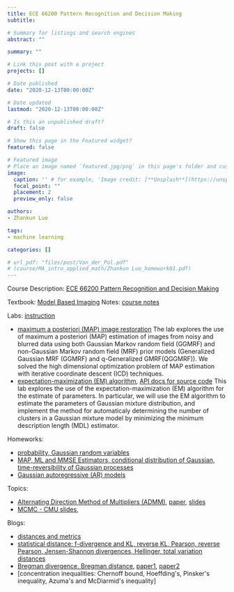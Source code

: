 ```yaml
---
title: ECE 66200 Pattern Recognition and Decision Making
subtitle: 

# Summary for listings and search engines
abstract: ""

summary: ""

# Link this post with a project
projects: []

# Date published
date: "2020-12-13T00:00:00Z"

# Date updated
lastmod: "2020-12-13T00:00:00Z"

# Is this an unpublished draft?
draft: false

# Show this page in the Featured widget?
featured: false

# Featured image
# Place an image named `featured.jpg/png` in this page's folder and customize its options here.
image:
  caption: '' # for example, 'Image credit: [**Unsplash**](https://unsplash.com/photos/CpkOjOcXdUY)'
  focal_point: ""
  placement: 2
  preview_only: false

authors:
- Zhankun Luo

tags:
- machine learning

categories: []

# url_pdf: "files/post/Van_der_Pol.pdf"
# (course/MA_intro_applied_math/Zhankun Luo_homework01.pdf)
---
```

<!--more-->
Course Description: [ECE 66200 Pattern Recognition and Decision Making](https://engineering.purdue.edu/~bouman/ece641/)

Textbook: [Model Based Imaging](https://engineering.purdue.edu/~bouman/publications/pdf/MBIP-book.pdf)
Notes: [course notes](https://engineering.purdue.edu/~bouman/ece641/notes/)

Labs: [instruction](https://cabouman.github.io/grad_labs/)
* [maximum a posteriori (MAP) image restoration](ECE694_Zhankun_Luo_lab1.pdf)
The lab explores the use of maximum a posteriori (MAP) estimation of images from
noisy and blurred data using both Gaussian Markov random field (GGMRF) and non-Gaussian Markov random field (MRF) prior models (Generalized Gaussian MRF (GGMRF) and q-Generalized GMRF(QGGMRF)). We solved the high dimensional optimization problem of MAP estimation with iterative coordinate descent (ICD) techniques.
* [expectation-maximization (EM) algorithm](ECE694_Zhankun_Luo_lab3.pdf), [API docs for source code](apidocs.pdf)
This lab explores the use of the expectation-maximization (EM) algorithm for the
estimate of parameters. In particular, we will use the EM algorithm to estimate the parameters of Gaussian mixture distribution, and implement the method for automaticaly determining the number of
clusters in a Gaussian mixture model by minimizing the minimum description length (MDL) estimator.

Homeworks:
* [probability, Gaussian random variables](ECE641_hw1_Zhankun.pdf)
* [MAP, ML and MMSE Estimators, conditional distribution of Gaussian, time-reversibility of Gaussian processes](ECE641_hw2_Zhankun.pdf)
* [Gaussian autoregressive (AR) models](ECE641_hw3_Zhankun.pdf)

Topics:
* [Alternating Direction Method of Multipliers (ADMM)](https://stanford.edu/~boyd/admm.html), [paper](https://stanford.edu/~boyd/papers/admm_distr_stats.html), [slides](https://web.stanford.edu/~boyd/papers/pdf/admm_slides.pdf)
* [MCMC - CMU slides](http://www.cs.cmu.edu/~epxing/Class/10708-16/slide/lecture16-MCMC.pdf), 

Blogs:
* [distances and metrics](https://zhuanlan.zhihu.com/p/101277851)
* [statistical distance: f-divergence and KL, reverse KL, Pearson, reverse Pearson, Jensen-Shannon divergences, Hellinger, total variation distances](https://www.zhihu.com/question/39872326/answer/92491155)
* [Bregman divergence, Bregman distance](https://www.zhihu.com/question/22426561/answer/209594421), [paper1](https://ieeexplore.ieee.org/document/1459065), [paper2](https://www.jmlr.org/papers/volume6/banerjee05b/banerjee05b.pdf)
* [concentration inequalities: Chernoff bound, Hoeffding's, Pinsker's inequality, Azuma's and McDiarmid's inequality]